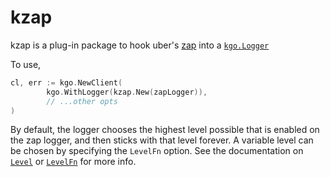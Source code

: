 kzap
===

kzap is a plug-in package to hook uber's [zap](https://github.com/uber-go/zap)
into a [`kgo.Logger`](https://pkg.go.dev/github.com/twmb/franz-go/pkg/kgo#Logger)

To use,

```go
cl, err := kgo.NewClient(
        kgo.WithLogger(kzap.New(zapLogger)),
        // ...other opts
)
```

By default, the logger chooses the highest level possible that is enabled on
the zap logger, and then sticks with that level forever. A variable level
can be chosen by specifying the `LevelFn` option. See the documentation on
[`Level`](https://pkg.go.dev/github.com/twmb/franz-go/plugin/kzap#Level) or [`LevelFn`](https://pkg.go.dev/github.com/twmb/franz-go/plugin/kzap#LevelFn) for more info.
